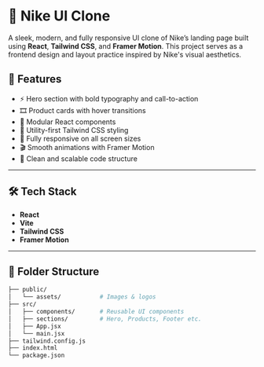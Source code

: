 # 🏀 Nike UI Clone

A sleek, modern, and fully responsive UI clone of Nike’s landing page built using **React**, **Tailwind CSS**, and **Framer Motion**. This project serves as a frontend design and layout practice inspired by Nike's visual aesthetics.

## 📌 Features

- ⚡ Hero section with bold typography and call-to-action
- 🎞️ Product cards with hover transitions
- 🧩 Modular React components
- 🎨 Utility-first Tailwind CSS styling
- 📱 Fully responsive on all screen sizes
- 🎬 Smooth animations with Framer Motion
- 🧼 Clean and scalable code structure

---

## 🛠️ Tech Stack

- **React**
- **Vite**
- **Tailwind CSS**
- **Framer Motion**

---


## 📂 Folder Structure

```bash
├── public/
│   └── assets/           # Images & logos
├── src/
│   ├── components/       # Reusable UI components
│   ├── sections/         # Hero, Products, Footer etc.
│   ├── App.jsx
│   └── main.jsx
├── tailwind.config.js
├── index.html
└── package.json
